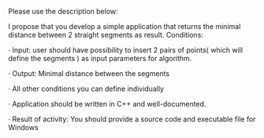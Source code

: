 Please use the description below:

I propose that you develop a simple application that returns the minimal distance between 2 straight segments as result. Conditions:

· Input: user should have possibility to insert 2 pairs of points( which will define the segments ) as input parameters for algorithm.

· Output: Minimal distance between the segments

· All other conditions you can define individually

· Application should be written in C++ and well-documented.

· Result of activity: You should provide a source code and executable file for Windows
